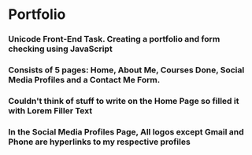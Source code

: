 # Portfolio

### Unicode Front-End Task. Creating a portfolio and form checking using JavaScript

### Consists of 5 pages: Home, About Me, Courses Done, Social Media Profiles and a Contact Me Form.

### Couldn't think of stuff to write on the Home Page so filled it with Lorem Filler Text

### In the Social Media Profiles Page, All logos except Gmail and Phone are hyperlinks to my respective profiles
